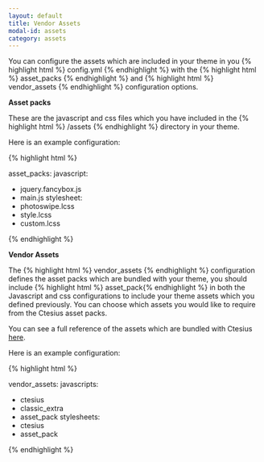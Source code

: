 ```yaml
---
layout: default
title: Vendor Assets
modal-id: assets
category: assets
---
```


You can configure the assets which are included in your theme in you {% highlight html %} config.yml {% endhighlight %} with the {% highlight html %} asset_packs {% endhighlight %} and {% highlight html %} vendor_assets {% endhighlight %} configuration options.

**Asset packs**

These are the javascript and css files which you have included in the {% highlight html %} /assets {% endhighlight %} directory in your theme.

Here is an example configuration:

{% highlight html %}

asset_packs:
 javascript:
  - jquery.fancybox.js
  - main.js
 stylesheet:
  - photoswipe.lcss
  - style.lcss
  - custom.lcss

{% endhighlight %}

**Vendor Assets**

The {% highlight html %} vendor_assets {% endhighlight %} configuration defines the asset packs which are bundled with your theme, you should include {% highlight html %} asset_pack{% endhighlight %} in both the Javascript and css configurations to include your theme assets which you defined previously. You can choose which assets you would like to require from the Ctesius asset packs.

You can see a full reference of the assets which are bundled with Ctesius [here](/appendix#application-assets).

Here is an example configuration:

{% highlight html %}

vendor_assets:
 javascripts:
  - ctesius
  - classic_extra
  - asset_pack
 stylesheets:
  - ctesius
  - asset_pack

{% endhighlight %}
